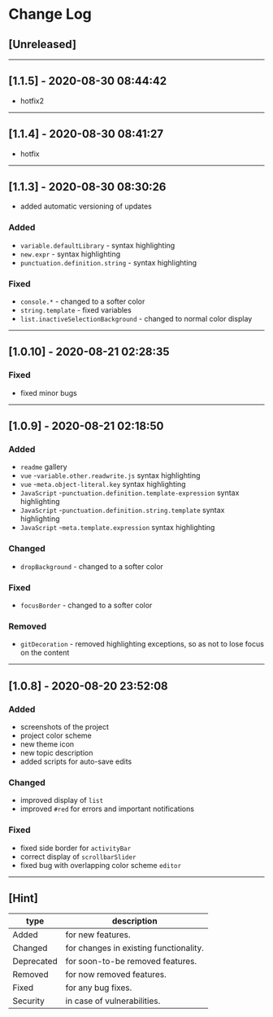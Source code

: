 # Change Log

## [Unreleased]

---

## [1.1.5] - 2020-08-30 08:44:42

- hotfix2

---

## [1.1.4] - 2020-08-30 08:41:27

- hotfix

---

## [1.1.3] - 2020-08-30 08:30:26

- added automatic versioning of updates

### Added

- `variable.defaultLibrary` - syntax highlighting
- `new.expr` - syntax highlighting
- `punctuation.definition.string` - syntax highlighting

### Fixed

- `console.*` - changed to a softer color
- `string.template` - fixed variables
- `list.inactiveSelectionBackground` - changed to normal color display

---

## [1.0.10] - 2020-08-21 02:28:35

### Fixed

- fixed minor bugs

---

## [1.0.9] - 2020-08-21 02:18:50

### Added

- `readme` gallery
- `vue` -`variable.other.readwrite.js` syntax highlighting
- `vue` -`meta.object-literal.key` syntax highlighting
- `JavaScript` -`punctuation.definition.template-expression` syntax highlighting
- `JavaScript` -`punctuation.definition.string.template` syntax highlighting
- `JavaScript` -`meta.template.expression` syntax highlighting

### Changed

- `dropBackground` - changed to a softer color

### Fixed

- `focusBorder` - changed to a softer color

### Removed

- `gitDecoration` - removed highlighting exceptions, so as not to lose focus on the content

---

## [1.0.8] - 2020-08-20 23:52:08

### Added

- screenshots of the project
- project color scheme
- new theme icon
- new topic description
- added scripts for auto-save edits

### Changed

- improved display of `list`
- improved `#red` for errors and important notifications

### Fixed

- fixed side border for `activityBar`
- correct display of `scrollbarSlider`
- fixed bug with overlapping color scheme `editor`

---

## [Hint]

| type       | description                            |
| ---------- | -------------------------------------- |
| Added      | for new features.                      |
| Changed    | for changes in existing functionality. |
| Deprecated | for soon-to-be removed features.       |
| Removed    | for now removed features.              |
| Fixed      | for any bug fixes.                     |
| Security   | in case of vulnerabilities.            |
